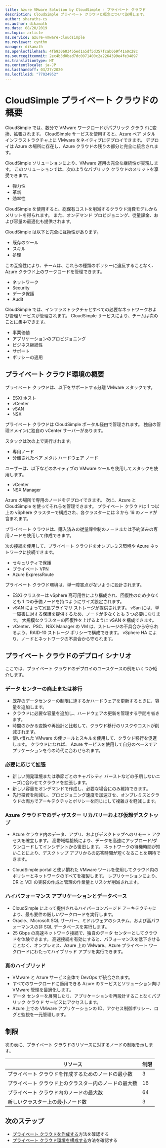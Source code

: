 ```yaml
---
title: Azure VMware Solution by CloudSimple - プライベート クラウド
description: CloudSimple プライベート クラウドと概念について説明します。
author: sharaths-cs
ms.author: dikamath
ms.date: 08/20/2019
ms.topic: article
ms.service: azure-vmware-cloudsimple
ms.reviewer: cynthn
manager: dikamath
ms.openlocfilehash: 4fb930603455ed1a5df5d357fcab669f41a0c28c
ms.sourcegitcommit: 2ec4b3d0bad7dc0071400c2a2264399e4fe34897
ms.translationtype: HT
ms.contentlocale: ja-JP
ms.lasthandoff: 03/27/2020
ms.locfileid: "77024952"
---
```

# <a name="cloudsimple-private-cloud-overview"></a>CloudSimple プライベート クラウドの概要

CloudSimple では、数分で VMware ワークロードがパブリック クラウドに変換、拡張されます。 CloudSimple サービスを使用すると、Azure ベア メタル インフラストラクチャ上に VMware をネイティブにデプロイできます。 デプロイは Azure の場所に存在し、Azure クラウドの残りの部分と完全に統合されます。

CloudSimple ソリューションにより、VMware 運用の完全な継続性が実現します。 このソリューションでは、次のようなパブリック クラウドのメリットを享受できます。

* 弾力性
* 革新
* 効率性

CloudSimple を使用すると、総保有コストを削減するクラウド消費モデルからメリットを得られます。 また、オンデマンド プロビジョニング、従量課金、および容量の最適化も提供されます。

CloudSimple は以下と完全に互換性があります。

* 既存のツール
* スキル
* 処理

この互換性により、チームは、これらの種類のポリシーに違反することなく、Azure クラウド上のワークロードを管理できます。

* ネットワーク
* Security  
* データ保護  
* Audit

CloudSimple では、インフラストラクチャとすべての必要なネットワークおよび管理サービスが管理されます。 CloudSimple サービスにより、チームは次のことに集中できます。

* 事業価値
* アプリケーションのプロビジョニング
* ビジネス継続性
* サポート
* ポリシーの適用

## <a name="private-cloud-environment-overview"></a>プライベート クラウド環境の概要

プライベート クラウドは、以下をサポートする分離 VMware スタックです。

* ESXi ホスト
* vCenter
* vSAN
* NSX

プライベート クラウドは CloudSimple ポータル経由で管理されます。 独自の管理ドメインに独自の vCenter サーバーがあります。

スタックは次の上で実行されます。

* 専用ノード
* 分離されたベア メタル ハードウェア ノード

ユーザーは、以下などのネイティブの VMware ツールを使用してスタックを使用します。

* vCenter
* NSX Manager

Azure の場所で専用のノードをデプロイできます。 次に、Azure と CloudSimple を使ってそれらを管理できます。 プライベート クラウドは 1 つ以上の vSphere クラスターで構成され、各クラスターには 3 から 16 のノードが含まれます。

プライベート クラウドは、購入済みの従量課金制のノードまたは予約済みの専用ノードを使用して作成できます。

次の接続を使用して、プライベート クラウドをオンプレミス環境や Azure ネットワークに接続できます。

* セキュリティで保護
* プライベート VPN
* Azure ExpressRoute

プライベート クラウド環境は、単一障害点がないように設計されます。

* ESXi クラスターは vSphere 高可用性により構成され、回復性のため少なくとも 1 つの予備ノードを持つようにサイズ設定されます。
* vSAN によって冗長プライマリ ストレージが提供されます。 vSan には、単一障害に対する保護を提供するため、ノードが少なくとも 3 つ必要になります。 大規模なクラスターの回復性を上げるように vSAN を構成できます。
* vCenter、PSC、NSX Manager の VM は、ストレージの不具合から守られるよう、RAID-10 ストレージ ポリシーで構成できます。 vSphere HA により、ノードとネットワークの不具合から守られます。

## <a name="scenarios-for-deploying-a-private-cloud"></a>プライベート クラウドのデプロイ シナリオ

ここでは、プライベート クラウドのデプロイのユースケースの例をいくつか紹介します。

### <a name="data-center-retirement-or-migration"></a>データ センターの廃止または移行

* 既存のデータセンターの制限に達するかハードウェアを更新するときに、容量を追加します。
* クラウドに必要な容量を追加し、ハードウェアの更新を管理する手間を省きます。
* 時間のかかる変換や再設計と比較して、クラウド移行のリスクやコストが削減されます。
* 使い慣れた VMware の使ツールとスキルを使用して、クラウド移行を促進します。 クラウドになれば、 Azure サービスを使用して自分のペースでアプリケーションを今の時代に合わせられます。

### <a name="expand-on-demand"></a>必要に応じて拡張

* 新しい開発環境または季節ごとのキャパシティ バーストなどの予期しないニーズに合わせてクラウドを拡張します。
* 新しい容量をオンデマンドで作成し、必要な場合にのみ維持できます。
* 先行投資を削減し、プロビジョニング速度を加速させ、オンプレミスとクラウドの両方でアーキテクチャとポリシーを同じにして複雑さを軽減します。

### <a name="disaster-recovery-and-virtual-desktops-in-the-azure-cloud"></a>Azure クラウドでのディザスター リカバリーおよび仮想デスクトップ

* Azure クラウド内のデータ、アプリ、およびデスクトップへのリモート アクセスを確立します。 高帯域幅接続により、データを高速にアップロード/ダウンロードしてインシデントから復旧します。 ネットワークの待機時間が短いことにより、デスクトップ アプリからの応答時間が短くなることを期待できます。

* CloudSimple portal と使い慣れた VMware ツールを使用してクラウド内のポリシーとネットワークのすべてを複製します。 レプリケーションにより、DR と VDI の実装の作成と管理の作業量とリスクが削減されます。

### <a name="high-performance-applications-and-databases"></a>ハイパフォーマンス アプリケーションとデータベース

* CloudSimple によって提供されるハイパーコンバージド アーキテクチャにより、最も要件の厳しいワークロードを実行します。
* Oracle、Microsoft SQL サーバー、ミドルウェアのシステム、および高パフォーマンスの非 SQL データベースを実行します。
* 25 Gbps の高速ネットワーク接続で、独自のデータ センターとしてクラウドを体験できます。 高速接続を有効にすると、パフォーマンスを低下させることなく、オンプレミス、Azure 上の VMware、Azure プライベート ワークロードにわたってハイブリッド アプリを実行できます。

### <a name="true-hybrid"></a>真のハイブリッド

* VMware と Azure サービス全体で DevOps が統合されます。
* すべてのワークロードに適用できる Azure のサービスとソリューション向け VMware 管理を最適化します。
* データ センターを展開したり、アプリケーションを再設計することなくパブリック クラウド サービスにアクセスします。
* Azure 上での VMware アプリケーションの ID、アクセス制御ポリシー、ログと監視を一元管理します。

## <a name="limits"></a>制限

次の表に、プライベート クラウドのリソースに対するノードの制限を示します。

| リソース | 制限 |
|----------|-------|
| プライベート クラウドを作成するためのノードの最小数 | 3 |
| プライベート クラウド上のクラスター内のノードの最大数 | 16 |
| プライベート クラウド内のノードの最大数 | 64 |
| 新しいクラスター上の最小ノード数 | 3 |

## <a name="next-steps"></a>次のステップ

* [プライベート クラウドを作成する](create-private-cloud.md)方法を確認する
* [プライベート クラウド環境を構成する](quickstart-create-private-cloud.md)方法を確認する
